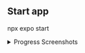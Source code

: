 ## Start app
npx expo start

<details>
<summary>Progress Screenshots</summary>
<img src="./docs/image.png">
</details>